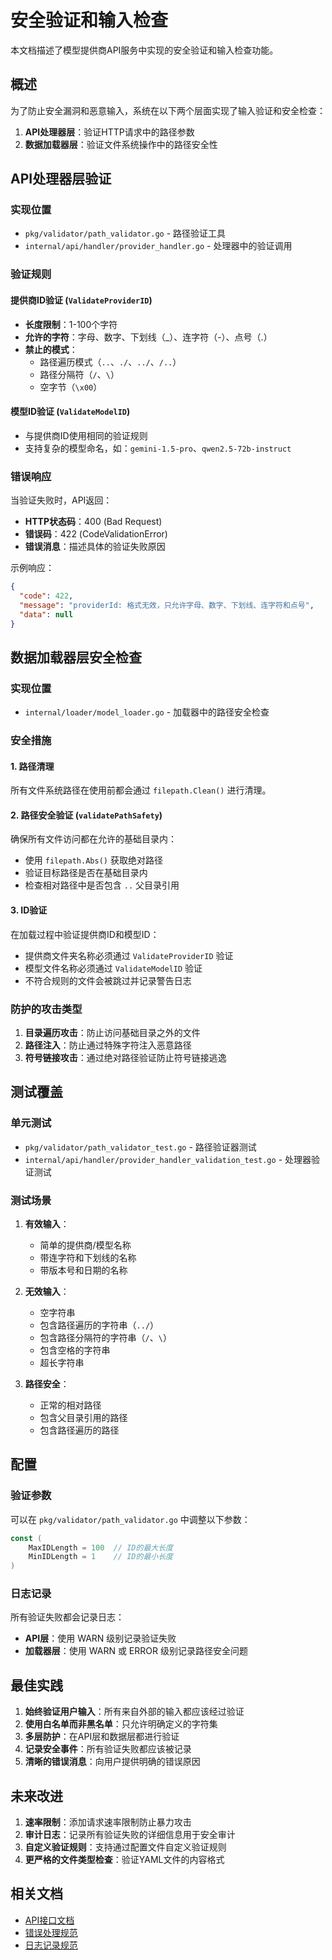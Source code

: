# 安全验证和输入检查

本文档描述了模型提供商API服务中实现的安全验证和输入检查功能。

## 概述

为了防止安全漏洞和恶意输入，系统在以下两个层面实现了输入验证和安全检查：

1. **API处理器层**：验证HTTP请求中的路径参数
2. **数据加载器层**：验证文件系统操作中的路径安全性

## API处理器层验证

### 实现位置

- `pkg/validator/path_validator.go` - 路径验证工具
- `internal/api/handler/provider_handler.go` - 处理器中的验证调用

### 验证规则

#### 提供商ID验证 (`ValidateProviderID`)

- **长度限制**：1-100个字符
- **允许的字符**：字母、数字、下划线（_）、连字符（-）、点号（.）
- **禁止的模式**：
  - 路径遍历模式（`..`、`./`、`../`、`/..`）
  - 路径分隔符（`/`、`\`）
  - 空字节（`\x00`）

#### 模型ID验证 (`ValidateModelID`)

- 与提供商ID使用相同的验证规则
- 支持复杂的模型命名，如：`gemini-1.5-pro`、`qwen2.5-72b-instruct`

### 错误响应

当验证失败时，API返回：

- **HTTP状态码**：400 (Bad Request)
- **错误码**：422 (CodeValidationError)
- **错误消息**：描述具体的验证失败原因

示例响应：

```json
{
  "code": 422,
  "message": "providerId: 格式无效，只允许字母、数字、下划线、连字符和点号",
  "data": null
}
```

## 数据加载器层安全检查

### 实现位置

- `internal/loader/model_loader.go` - 加载器中的路径安全检查

### 安全措施

#### 1. 路径清理

所有文件系统路径在使用前都会通过 `filepath.Clean()` 进行清理。

#### 2. 路径安全验证 (`validatePathSafety`)

确保所有文件访问都在允许的基础目录内：

- 使用 `filepath.Abs()` 获取绝对路径
- 验证目标路径是否在基础目录内
- 检查相对路径中是否包含 `..` 父目录引用

#### 3. ID验证

在加载过程中验证提供商ID和模型ID：

- 提供商文件夹名称必须通过 `ValidateProviderID` 验证
- 模型文件名称必须通过 `ValidateModelID` 验证
- 不符合规则的文件会被跳过并记录警告日志

### 防护的攻击类型

1. **目录遍历攻击**：防止访问基础目录之外的文件
2. **路径注入**：防止通过特殊字符注入恶意路径
3. **符号链接攻击**：通过绝对路径验证防止符号链接逃逸

## 测试覆盖

### 单元测试

- `pkg/validator/path_validator_test.go` - 路径验证器测试
- `internal/api/handler/provider_handler_validation_test.go` - 处理器验证测试

### 测试场景

1. **有效输入**：
   - 简单的提供商/模型名称
   - 带连字符和下划线的名称
   - 带版本号和日期的名称

2. **无效输入**：
   - 空字符串
   - 包含路径遍历的字符串（`../`）
   - 包含路径分隔符的字符串（`/`、`\`）
   - 包含空格的字符串
   - 超长字符串

3. **路径安全**：
   - 正常的相对路径
   - 包含父目录引用的路径
   - 包含路径遍历的路径

## 配置

### 验证参数

可以在 `pkg/validator/path_validator.go` 中调整以下参数：

```go
const (
    MaxIDLength = 100  // ID的最大长度
    MinIDLength = 1    // ID的最小长度
)
```

### 日志记录

所有验证失败都会记录日志：

- **API层**：使用 WARN 级别记录验证失败
- **加载器层**：使用 WARN 或 ERROR 级别记录路径安全问题

## 最佳实践

1. **始终验证用户输入**：所有来自外部的输入都应该经过验证
2. **使用白名单而非黑名单**：只允许明确定义的字符集
3. **多层防护**：在API层和数据层都进行验证
4. **记录安全事件**：所有验证失败都应该被记录
5. **清晰的错误消息**：向用户提供明确的错误原因

## 未来改进

1. **速率限制**：添加请求速率限制防止暴力攻击
2. **审计日志**：记录所有验证失败的详细信息用于安全审计
3. **自定义验证规则**：支持通过配置文件自定义验证规则
4. **更严格的文件类型检查**：验证YAML文件的内容格式

## 相关文档

- [API接口文档](./api-documentation.md)
- [错误处理规范](./error-handling.md)
- [日志记录规范](./logging.md)
